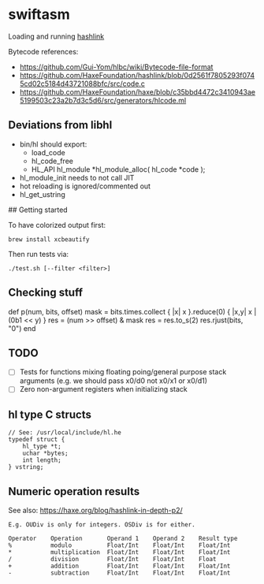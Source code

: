 # swiftasm

Loading and running [hashlink](https://github.com/HaxeFoundation/hashlink) 

Bytecode references:
- <https://github.com/Gui-Yom/hlbc/wiki/Bytecode-file-format>
- <https://github.com/HaxeFoundation/hashlink/blob/0d2561f7805293f0745cd02c5184d43721088bfc/src/code.c>
- <https://github.com/HaxeFoundation/haxe/blob/c35bbd4472c3410943ae5199503c23a2b7d3c5d6/src/generators/hlcode.ml>

## Deviations from libhl

- bin/hl should export:
  - load_code
  - hl_code_free
  - HL_API hl_module *hl_module_alloc( hl_code *code );
- hl_module_init needs to not call JIT 
- hot reloading is ignored/commented out
- hl_get_ustring

## Getting started

To have colorized output first:

    brew install xcbeautify

Then run tests via:

    ./test.sh [--filter <filter>]

## Checking stuff

def p(num, bits, offset)
    mask = bits.times.collect { |x| x }.reduce(0) { |x,y| x | (0b1 << y) }
    res = (num >> offset) & mask
    res = res.to_s(2)
    res.rjust(bits, "0")
end

## TODO

- [ ] Tests for functions mixing floating poing/general purpose stack arguments (e.g. we should pass x0/d0 not x0/x1 or x0/d1)
- [ ] Zero non-argument registers when initializing stack

## hl type C structs

    // See: /usr/local/include/hl.he
    typedef struct {
        hl_type *t;
        uchar *bytes;
        int length;
    } vstring;
    
    
## Numeric operation results

See also: https://haxe.org/blog/hashlink-in-depth-p2/

    E.g. OUDiv is only for integers. OSDiv is for either.

    Operator    Operation       Operand 1    Operand 2    Result type
    %           modulo          Float/Int    Float/Int    Float/Int
    *           multiplication  Float/Int    Float/Int    Float/Int
    /           division        Float/Int    Float/Int    Float
    +           addition        Float/Int    Float/Int    Float/Int
    -           subtraction     Float/Int    Float/Int    Float/Int
    
